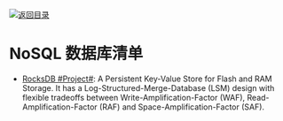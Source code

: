 [![返回目录](https://parg.co/UCb)](https://github.com/wxyyxc1992/Awesome-CheatSheet)

# NoSQL 数据库清单

* [RocksDB #Project#](https://github.com/facebook/rocksdb): A Persistent Key-Value Store for Flash and RAM Storage. It has a Log-Structured-Merge-Database (LSM) design with flexible tradeoffs between Write-Amplification-Factor (WAF), Read-Amplification-Factor (RAF) and Space-Amplification-Factor (SAF).
